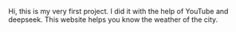 Hi, this is my very first project.
I did it with the help of YouTube and deepseek.
This website helps you know the weather of the city.
